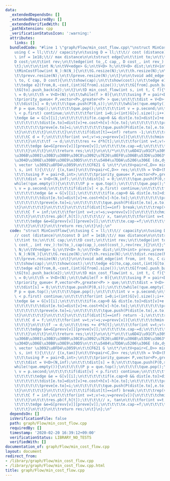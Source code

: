 ```yaml
---
data:
  _extendedDependsOn: []
  _extendedRequiredBy: []
  _extendedVerifiedWith: []
  _pathExtension: cpp
  _verificationStatusIcon: ':warning:'
  attributes:
    links: []
  bundledCode: "#line 1 \"graph/Flow/min_cost_flow.cpp\"\nstruct MinCostFlow{\n\t\
    using C = ll;\t\t// capacity\n\tusing D = ll;\t\t// cost (distance)\n\tconst D\
    \ inf = 1e18;\t// max distance\n\n\tstruct edge{\n\t\tint to;\n\t\tC cap;\n\t\t\
    D cost;\n\t\tint rev;\n\t\tedge(int to_,C cap_, D cost_, int rev_):to(to_),cap(cap_),cost(cost_),rev(rev_){}\n\
    \t};\n\t\n\tint N;\n\tVV<edge> G;\n\tV<D> h;\n\tV<D> dist;\n\tV<int> prevv,preve;\n\
    \tMinCostFlow(int N_):N(N_){\n\t\tG.resize(N);\n\t\th.resize(N);\n\t\tdist.resize(N);\n\
    \t\tprevv.resize(N);\n\t\tpreve.resize(N);\n\t}\n\n\tvoid add_edge(int from, int\
    \ to, C cap, D cost){\n\t\tshow(cap);\n\t\tshow(cost);\n\t\tedge e1(to,cap,cost,(int)G[to].size());\n\
    \t\tedge e2(from,0,-cost,(int)G[from].size());\n\t\tG[from].push_back(e1);\n\t\
    \tG[to].push_back(e2);\n\t}\n\tD min_cost_flow(int s, int t, C f){\n\t\tD res\
    \ = 0;\n\t\th = V<D>(N);\n\t\twhile(f > 0){\n\t\t\tusing P = pair<D,int>;\n\t\t\
    \tpriority_queue< P,vector<P>,greater<P> > que;\n\t\t\tdist = V<D>(N,inf);\n\t\
    \t\tdist[s] = 0;\n\t\t\tque.push(P(0,s));\n\t\t\twhile(!que.empty()){\n\t\t\t\t\
    P p = que.top();\n\t\t\t\tque.pop();\n\t\t\t\tint v = p.second;\n\t\t\t\tif(dist[v]\
    \ < p.first) continue;\n\t\t\t\tfor(int i=0;i<(int)G[v].size();i++){\n\t\t\t\t\
    \tedge &e = G[v][i];\n\t\t\t\t\tif(e.cap>0 && dist[e.to]>dist[v]+e.cost+h[v]-h[e.to]){\n\
    \t\t\t\t\t\tdist[e.to]=dist[v]+e.cost+h[v]-h[e.to];\n\t\t\t\t\t\tprevv[e.to]=v;\n\
    \t\t\t\t\t\tpreve[e.to]=i;\n\t\t\t\t\t\tque.push(P(dist[e.to],e.to));\n\t\t\t\t\
    \t}\n\t\t\t\t}\n\t\t\t}\n\t\t\tif(dist[t]==inf) return -1;\n\t\t\trep(v,N) h[v]+=dist[v];\n\
    \t\t\tC d = f;\n\t\t\tfor(int v=t;v!=s;v=prevv[v]){\n\t\t\t\tchmin(d,G[prevv[v]][preve[v]].cap);\n\
    \t\t\t}\n\t\t\tf -= d;\n\t\t\tres += d*h[t];\n\t\t\tfor(int v=t;v!=s;v=prevv[v]){\n\
    \t\t\t\tedge &e=G[prevv[v]][preve[v]];\n\t\t\t\te.cap-=d;\n\t\t\t\tG[v][e.rev].cap+=d;\n\
    \t\t\t}\n\t\t}\n\t\treturn res;\n\t}\n\n\t/*\n\t\t\u6D41\u91CF\u3092\u6A2A\u8EF8\
    \u306B\u3001\u30B3\u30B9\u30C8\u3092\u7E26\u8EF8\u306B\u53D6\u3063\u305F\u3068\
    \u304D\u306E\u30B0\u30E9\u30D5\n\t\t\u5404\u7DDA\u5206\u306E (dx,dy/dx) \u306E\
    \ vector \u3092\u8FD4\u3059\n\t\tCF621 G \n\t*/\n\tV<pair<C,D>> min_cost_flow_slopes(int\
    \ s, int t){\t\t// {(x,tan)}\n\t\tV<pair<C,D>> res;\n\t\th = V<D>(N);\n\t\twhile(true){\n\
    \t\t\tusing P = pair<D,int>;\n\t\t\tpriority_queue< P,vector<P>,greater<P> > que;\n\
    \t\t\tdist = V<D>(N,inf);\n\t\t\tdist[s] = 0;\n\t\t\tque.push(P(0,s));\n\t\t\t\
    while(!que.empty()){\n\t\t\t\tP p = que.top();\n\t\t\t\tque.pop();\n\t\t\t\tint\
    \ v = p.second;\n\t\t\t\tif(dist[v] < p.first) continue;\n\t\t\t\tfor(int i=0;i<(int)G[v].size();i++){\n\
    \t\t\t\t\tedge &e = G[v][i];\n\t\t\t\t\tif(e.cap>0 && dist[e.to]>dist[v]+e.cost+h[v]-h[e.to]){\n\
    \t\t\t\t\t\tdist[e.to]=dist[v]+e.cost+h[v]-h[e.to];\n\t\t\t\t\t\tprevv[e.to]=v;\n\
    \t\t\t\t\t\tpreve[e.to]=i;\n\t\t\t\t\t\tque.push(P(dist[e.to],e.to));\n\t\t\t\t\
    \t}\n\t\t\t\t}\n\t\t\t}\n\t\t\tif(dist[t]==inf) break;\n\t\t\trep(v,N) h[v]+=dist[v];\n\
    \t\t\tC f = inf;\n\t\t\tfor(int v=t;v!=s;v=prevv[v]){\n\t\t\t\tchmin(f,G[prevv[v]][preve[v]].cap);\n\
    \t\t\t}\n\t\t\tres.pb(f,h[t]);\t\t\t\t// x, tan\n\t\t\tfor(int v=t;v!=s;v=prevv[v]){\n\
    \t\t\t\tedge &e=G[prevv[v]][preve[v]];\n\t\t\t\te.cap-=f;\n\t\t\t\tG[v][e.rev].cap+=f;\n\
    \t\t\t}\n\t\t}\n\t\treturn res;\n\t}\n};\n"
  code: "struct MinCostFlow{\n\tusing C = ll;\t\t// capacity\n\tusing D = ll;\t\t\
    // cost (distance)\n\tconst D inf = 1e18;\t// max distance\n\n\tstruct edge{\n\
    \t\tint to;\n\t\tC cap;\n\t\tD cost;\n\t\tint rev;\n\t\tedge(int to_,C cap_, D\
    \ cost_, int rev_):to(to_),cap(cap_),cost(cost_),rev(rev_){}\n\t};\n\t\n\tint\
    \ N;\n\tVV<edge> G;\n\tV<D> h;\n\tV<D> dist;\n\tV<int> prevv,preve;\n\tMinCostFlow(int\
    \ N_):N(N_){\n\t\tG.resize(N);\n\t\th.resize(N);\n\t\tdist.resize(N);\n\t\tprevv.resize(N);\n\
    \t\tpreve.resize(N);\n\t}\n\n\tvoid add_edge(int from, int to, C cap, D cost){\n\
    \t\tshow(cap);\n\t\tshow(cost);\n\t\tedge e1(to,cap,cost,(int)G[to].size());\n\
    \t\tedge e2(from,0,-cost,(int)G[from].size());\n\t\tG[from].push_back(e1);\n\t\
    \tG[to].push_back(e2);\n\t}\n\tD min_cost_flow(int s, int t, C f){\n\t\tD res\
    \ = 0;\n\t\th = V<D>(N);\n\t\twhile(f > 0){\n\t\t\tusing P = pair<D,int>;\n\t\t\
    \tpriority_queue< P,vector<P>,greater<P> > que;\n\t\t\tdist = V<D>(N,inf);\n\t\
    \t\tdist[s] = 0;\n\t\t\tque.push(P(0,s));\n\t\t\twhile(!que.empty()){\n\t\t\t\t\
    P p = que.top();\n\t\t\t\tque.pop();\n\t\t\t\tint v = p.second;\n\t\t\t\tif(dist[v]\
    \ < p.first) continue;\n\t\t\t\tfor(int i=0;i<(int)G[v].size();i++){\n\t\t\t\t\
    \tedge &e = G[v][i];\n\t\t\t\t\tif(e.cap>0 && dist[e.to]>dist[v]+e.cost+h[v]-h[e.to]){\n\
    \t\t\t\t\t\tdist[e.to]=dist[v]+e.cost+h[v]-h[e.to];\n\t\t\t\t\t\tprevv[e.to]=v;\n\
    \t\t\t\t\t\tpreve[e.to]=i;\n\t\t\t\t\t\tque.push(P(dist[e.to],e.to));\n\t\t\t\t\
    \t}\n\t\t\t\t}\n\t\t\t}\n\t\t\tif(dist[t]==inf) return -1;\n\t\t\trep(v,N) h[v]+=dist[v];\n\
    \t\t\tC d = f;\n\t\t\tfor(int v=t;v!=s;v=prevv[v]){\n\t\t\t\tchmin(d,G[prevv[v]][preve[v]].cap);\n\
    \t\t\t}\n\t\t\tf -= d;\n\t\t\tres += d*h[t];\n\t\t\tfor(int v=t;v!=s;v=prevv[v]){\n\
    \t\t\t\tedge &e=G[prevv[v]][preve[v]];\n\t\t\t\te.cap-=d;\n\t\t\t\tG[v][e.rev].cap+=d;\n\
    \t\t\t}\n\t\t}\n\t\treturn res;\n\t}\n\n\t/*\n\t\t\u6D41\u91CF\u3092\u6A2A\u8EF8\
    \u306B\u3001\u30B3\u30B9\u30C8\u3092\u7E26\u8EF8\u306B\u53D6\u3063\u305F\u3068\
    \u304D\u306E\u30B0\u30E9\u30D5\n\t\t\u5404\u7DDA\u5206\u306E (dx,dy/dx) \u306E\
    \ vector \u3092\u8FD4\u3059\n\t\tCF621 G \n\t*/\n\tV<pair<C,D>> min_cost_flow_slopes(int\
    \ s, int t){\t\t// {(x,tan)}\n\t\tV<pair<C,D>> res;\n\t\th = V<D>(N);\n\t\twhile(true){\n\
    \t\t\tusing P = pair<D,int>;\n\t\t\tpriority_queue< P,vector<P>,greater<P> > que;\n\
    \t\t\tdist = V<D>(N,inf);\n\t\t\tdist[s] = 0;\n\t\t\tque.push(P(0,s));\n\t\t\t\
    while(!que.empty()){\n\t\t\t\tP p = que.top();\n\t\t\t\tque.pop();\n\t\t\t\tint\
    \ v = p.second;\n\t\t\t\tif(dist[v] < p.first) continue;\n\t\t\t\tfor(int i=0;i<(int)G[v].size();i++){\n\
    \t\t\t\t\tedge &e = G[v][i];\n\t\t\t\t\tif(e.cap>0 && dist[e.to]>dist[v]+e.cost+h[v]-h[e.to]){\n\
    \t\t\t\t\t\tdist[e.to]=dist[v]+e.cost+h[v]-h[e.to];\n\t\t\t\t\t\tprevv[e.to]=v;\n\
    \t\t\t\t\t\tpreve[e.to]=i;\n\t\t\t\t\t\tque.push(P(dist[e.to],e.to));\n\t\t\t\t\
    \t}\n\t\t\t\t}\n\t\t\t}\n\t\t\tif(dist[t]==inf) break;\n\t\t\trep(v,N) h[v]+=dist[v];\n\
    \t\t\tC f = inf;\n\t\t\tfor(int v=t;v!=s;v=prevv[v]){\n\t\t\t\tchmin(f,G[prevv[v]][preve[v]].cap);\n\
    \t\t\t}\n\t\t\tres.pb(f,h[t]);\t\t\t\t// x, tan\n\t\t\tfor(int v=t;v!=s;v=prevv[v]){\n\
    \t\t\t\tedge &e=G[prevv[v]][preve[v]];\n\t\t\t\te.cap-=f;\n\t\t\t\tG[v][e.rev].cap+=f;\n\
    \t\t\t}\n\t\t}\n\t\treturn res;\n\t}\n};\n"
  dependsOn: []
  isVerificationFile: false
  path: graph/Flow/min_cost_flow.cpp
  requiredBy: []
  timestamp: '2020-02-20 16:39:12+09:00'
  verificationStatus: LIBRARY_NO_TESTS
  verifiedWith: []
documentation_of: graph/Flow/min_cost_flow.cpp
layout: document
redirect_from:
- /library/graph/Flow/min_cost_flow.cpp
- /library/graph/Flow/min_cost_flow.cpp.html
title: graph/Flow/min_cost_flow.cpp
---
```


